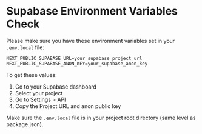 # Supabase Environment Variables Check

Please make sure you have these environment variables set in your `.env.local` file:

```
NEXT_PUBLIC_SUPABASE_URL=your_supabase_project_url
NEXT_PUBLIC_SUPABASE_ANON_KEY=your_supabase_anon_key
```

To get these values:
1. Go to your Supabase dashboard
2. Select your project
3. Go to Settings > API
4. Copy the Project URL and anon public key

Make sure the `.env.local` file is in your project root directory (same level as package.json).





